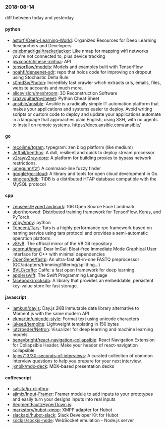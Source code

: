### 2018-08-14
diff between today and yesterday

#### python
* [astorfi/Deep-Learning-World](https://github.com/astorfi/Deep-Learning-World):  Organized Resources for Deep Learning Researchers and Developers
* [calebmadrigal/trackerjacker](https://github.com/calebmadrigal/trackerjacker): Like nmap for mapping wifi networks you're not connected to, plus device tracking
* [pwxcoo/chinese-xinhua](https://github.com/pwxcoo/chinese-xinhua): API
* [tensorflow/models](https://github.com/tensorflow/models): Models and examples built with TensorFlow
* [noahfl/densenet-sdr](https://github.com/noahfl/densenet-sdr): repo that holds code for improving on dropout using Stochastic Delta Rule
* [s0md3v/Photon](https://github.com/s0md3v/Photon): Incredibly fast crawler which extracts urls, emails, files, website accounts and much more.
* [alicevision/meshroom](https://github.com/alicevision/meshroom): 3D Reconstruction Software
* [crazyguitar/pysheeet](https://github.com/crazyguitar/pysheeet): Python Cheat Sheet
* [ansible/ansible](https://github.com/ansible/ansible): Ansible is a radically simple IT automation platform that makes your applications and systems easier to deploy. Avoid writing scripts or custom code to deploy and update your applications  automate in a language that approaches plain English, using SSH, with no agents to install on remote systems. https://docs.ansible.com/ansible/

#### go
* [recoilme/tgram](https://github.com/recoilme/tgram): typegram: zen blog platform (like medium)
* [Jeffail/benthos](https://github.com/Jeffail/benthos): A dull, resilient and quick to deploy stream processor
* [v2ray/v2ray-core](https://github.com/v2ray/v2ray-core): A platform for building proxies to bypass network restrictions.
* [junegunn/fzf](https://github.com/junegunn/fzf):  A command-line fuzzy finder
* [google/go-cloud](https://github.com/google/go-cloud): A library and tools for open cloud development in Go.
* [pingcap/tidb](https://github.com/pingcap/tidb): TiDB is a distributed HTAP database compatible with the MySQL protocol

#### cpp
* [zeusees/HyperLandmark](https://github.com/zeusees/HyperLandmark): 106 Open Source Face Landmark
* [uber/horovod](https://github.com/uber/horovod): Distributed training framework for TensorFlow, Keras, and PyTorch.
* [vnpy/vnpy](https://github.com/vnpy/vnpy): python
* [Tencent/Tars](https://github.com/Tencent/Tars): Tars is a highly performance rpc framework based on naming service using tars protocol and provides a semi-automatic operation platform.
* [v8/v8](https://github.com/v8/v8): The official mirror of the V8 Git repository
* [ocornut/imgui](https://github.com/ocornut/imgui): Dear ImGui: Bloat-free Immediate Mode Graphical User interface for C++ with minimal dependencies
* [OpenGene/fastp](https://github.com/OpenGene/fastp): An ultra-fast all-in-one FASTQ preprocessor (QC/adapters/trimming/filtering/splitting...)
* [BVLC/caffe](https://github.com/BVLC/caffe): Caffe: a fast open framework for deep learning.
* [apple/swift](https://github.com/apple/swift): The Swift Programming Language
* [facebook/rocksdb](https://github.com/facebook/rocksdb): A library that provides an embeddable, persistent key-value store for fast storage.

#### javascript
* [iamkun/dayjs](https://github.com/iamkun/dayjs):  Day.js 2KB immutable date library alternative to Moment.js with the same modern API
* [ekmartin/unicode-style](https://github.com/ekmartin/unicode-style): Format text using unicode characters
* [lukeed/templite](https://github.com/lukeed/templite): Lightweight templating in 150 bytes
* [lutzroeder/Netron](https://github.com/lutzroeder/Netron): Visualizer for deep learning and machine learning models
* [benevbright/react-navigation-collapsible](https://github.com/benevbright/react-navigation-collapsible): React Navigation Extension for Collapsible Header. Make your header of react-navigation collapsible.
* [fejes713/30-seconds-of-interviews](https://github.com/fejes713/30-seconds-of-interviews): A curated collection of common interview questions to help you prepare for your next interview.
* [jxnblk/mdx-deck](https://github.com/jxnblk/mdx-deck): MDX-based presentation decks

#### coffeescript
* [salsita/jq-clipthru](https://github.com/salsita/jq-clipthru): 
* [ajimix/Input-Framer](https://github.com/ajimix/Input-Framer): Framer module to add inputs to your prototypes and easily turn your designs inputs into real inputs
* [SegmentFault/HyperDown.js](https://github.com/SegmentFault/HyperDown.js): 
* [markstory/hubot-xmpp](https://github.com/markstory/hubot-xmpp): XMPP adapter for Hubot
* [slackapi/hubot-slack](https://github.com/slackapi/hubot-slack): Slack Developer Kit for Hubot
* [sockjs/sockjs-node](https://github.com/sockjs/sockjs-node): WebSocket emulation - Node.js server
